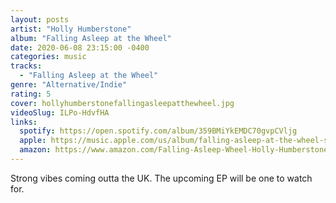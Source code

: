 ```yaml
---
layout: posts
artist: "Holly Humberstone"
album: "Falling Asleep at the Wheel"
date: 2020-06-08 23:15:00 -0400
categories: music
tracks:
  - "Falling Asleep at the Wheel"
genre: "Alternative/Indie"
rating: 5
cover: hollyhumberstonefallingasleepatthewheel.jpg
videoSlug: ILPo-HdvfHA
links:
  spotify: https://open.spotify.com/album/359BMiYkEMDC70gvpCVljg
  apple: https://music.apple.com/us/album/falling-asleep-at-the-wheel-single/1500487831
  amazon: https://www.amazon.com/Falling-Asleep-Wheel-Holly-Humberstone/dp/B0855MPB2Y
---
```


Strong vibes coming outta the UK.  The upcoming EP will be one to watch for.
